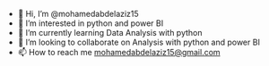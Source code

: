 - 👋 Hi, I’m @mohamedabdelaziz15
- 👀 I’m interested in python and power BI
- 🌱 I’m currently learning Data Analysis with python
- 💞️ I’m looking to collaborate on Analysis with python and power BI
- 📫 How to reach me mohamedabdelaziz15@gmail.com

<!---
mohamedabdelaziz15/mohamedabdelaziz15 is a ✨ special ✨ repository because its `README.md` (this file) appears on your GitHub profile.
You can click the Preview link to take a look at your changes.
--->
